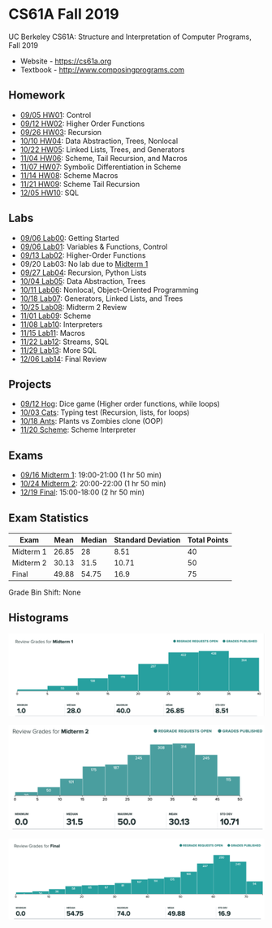 # CS61A Fall 2019
UC Berkeley CS61A: Structure and Interpretation of Computer Programs, Fall 2019

* Website - https://cs61a.org
* Textbook - http://www.composingprograms.com

## Homework
* [09/05 HW01](homework/hw01): Control
* [09/12 HW02](homework/hw02): Higher Order Functions
* [09/26 HW03](homework/hw03): Recursion
* [10/10 HW04](homework/hw04): Data Abstraction, Trees, Nonlocal
* [10/22 HW05](homework/hw05): Linked Lists, Trees, and Generators
* [11/04 HW06](homework/hw06): Scheme, Tail Recursion, and Macros
* [11/07 HW07](homework/hw07): Symbolic Differentiation in Scheme
* [11/14 HW08](homework/hw08): Scheme Macros
* [11/21 HW09](homework/hw09): Scheme Tail Recursion
* [12/05 HW10](homework/hw10): SQL

## Labs
* [09/06 Lab00](labs/lab00): Getting Started
* [09/06 Lab01](labs/lab01): Variables & Functions, Control
* [09/13 Lab02](labs/lab2): Higher-Order Functions
* 09/20 Lab03: No lab due to [Midterm 1](exams/midterm-1)
* [09/27 Lab04](labs/lab04): Recursion, Python Lists
* [10/04 Lab05](labs/lab05): Data Abstraction, Trees
* [10/11 Lab06](labs/lab06): Nonlocal, Object-Oriented Programming
* [10/18 Lab07](labs/lab07): Generators, Linked Lists, and Trees
* [10/25 Lab08](labs/lab08): Midterm 2 Review
* [11/01 Lab09](labs/lab09): Scheme
* [11/08 Lab10](labs/lab10): Interpreters
* [11/15 Lab11](labs/lab11): Macros
* [11/22 Lab12](labs/lab12): Streams, SQL
* [11/29 Lab13](labs/lab13): More SQL
* [12/06 Lab14](labs/lab14): Final Review

## Projects
* [09/12    Hog](projects/hog): Dice game (Higher order functions, while loops)
* [10/03   Cats](projects/cats): Typing test (Recursion, lists, for loops)
* [10/18   Ants](projects/ants): Plants vs Zombies clone (OOP)
* [11/20 Scheme](projects/scheme): Scheme Interpreter

## Exams
* [09/16 Midterm 1](exams/midterm-1): 19:00-21:00 (1 hr 50 min)
* [10/24 Midterm 2](exams/midterm-2): 20:00-22:00 (1 hr 50 min)
* [12/19     Final](exams/final): 15:00-18:00 (2 hr 50 min)

## Exam Statistics
|Exam     |Mean |Median|Standard Deviation|Total Points|
|---------|-----|------|------------------|------------|
|Midterm 1|26.85|28    | 8.51             |40          |
|Midterm 2|30.13|31.5  |10.71             |50          |
|Final    |49.88|54.75 |16.9              |75          |

Grade Bin Shift: None

## Histograms
![Midterm 1 Histogram](exams/midterm-1/mt1.png)

![Midterm 2 Histogram](exams/midterm-2/mt2.png)

![Final Histogram](exams/final/final.png)
